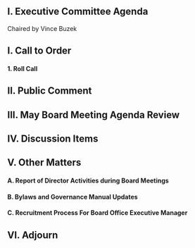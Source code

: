 ## I. Executive Committee Agenda

Chaired by Vince Buzek

## I. Call to Order

#### 1. Roll Call

## II. Public Comment

## III. May Board Meeting Agenda Review

## IV. Discussion Items

## V. Other Matters

#### A. Report of Director Activities during Board Meetings

#### B. Bylaws and Governance Manual Updates

#### C. Recruitment Process For Board Office Executive Manager

## VI. Adjourn